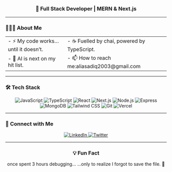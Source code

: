 <h3 align="center">🚀 Full Stack Developer | MERN & Next.js</h3>

---

### 👨🏻‍💻 **About Me**
<div align="center">
  <table>
    <tr>
      <td>
        - ⚡ My code works…until it doesn’t. 
      </td>
      <td>
           - ☕ Fuelled by chai, powered by TypeScript.  
      </td>
    </tr>
    <tr>
    <td>
    - 🤖 AI is next on my hit list.  
    </td>
    <td>
     - 📫 How to reach me:aliasadiq2003@gmail.com 
    </td>
    </tr>
  </table>
</div>

---

### 🛠️ **Tech Stack**
<div align="center">
  <img src="https://img.shields.io/badge/-JavaScript-000000?style=for-the-badge&logo=javascript&logoColor=white" alt="JavaScript">
  <img src="https://img.shields.io/badge/-TypeScript-000000?style=for-the-badge&logo=typescript&logoColor=white" alt="TypeScript">
  <img src="https://img.shields.io/badge/-React-000000?style=for-the-badge&logo=react&logoColor=white" alt="React">
  <img src="https://img.shields.io/badge/-Next.js-000000?style=for-the-badge&logo=next.js&logoColor=white" alt="Next.js">
  <img src="https://img.shields.io/badge/-Node.js-000000?style=for-the-badge&logo=node.js&logoColor=white" alt="Node.js">
  <img src="https://img.shields.io/badge/-Express-000000?style=for-the-badge&logo=express&logoColor=white" alt="Express">
  <img src="https://img.shields.io/badge/-MongoDB-000000?style=for-the-badge&logo=mongodb&logoColor=white" alt="MongoDB">
  <img src="https://img.shields.io/badge/-Tailwind_CSS-000000?style=for-the-badge&logo=tailwind-css&logoColor=white" alt="Tailwind CSS">
  <img src="https://img.shields.io/badge/-Git-000000?style=for-the-badge&logo=git&logoColor=white" alt="Git">
  <img src="https://img.shields.io/badge/-Vercel-000000?style=for-the-badge&logo=vercel&logoColor=white" alt="Vercel">
</div>

---


### 🔗 **Connect with Me**
<div align="center">
  <a href="https://www.linkedin.com/in/aliasadiq-full-stack-developer">
    <img src="https://img.shields.io/badge/-LinkedIn-000000?style=for-the-badge&logo=linkedin&logoColor=white" alt="LinkedIn">
  </a>
  <a href="https://twitter.com/aliasadiqcode">
    <img src="https://img.shields.io/badge/-Twitter-000000?style=for-the-badge&logo=twitter&logoColor=white" alt="Twitter">
  </a>

---


### 💡 **Fun Fact**
<p align="center">
   once spent 3 hours debugging...
...only to realize I forgot to save the file. 🫠
</p>


